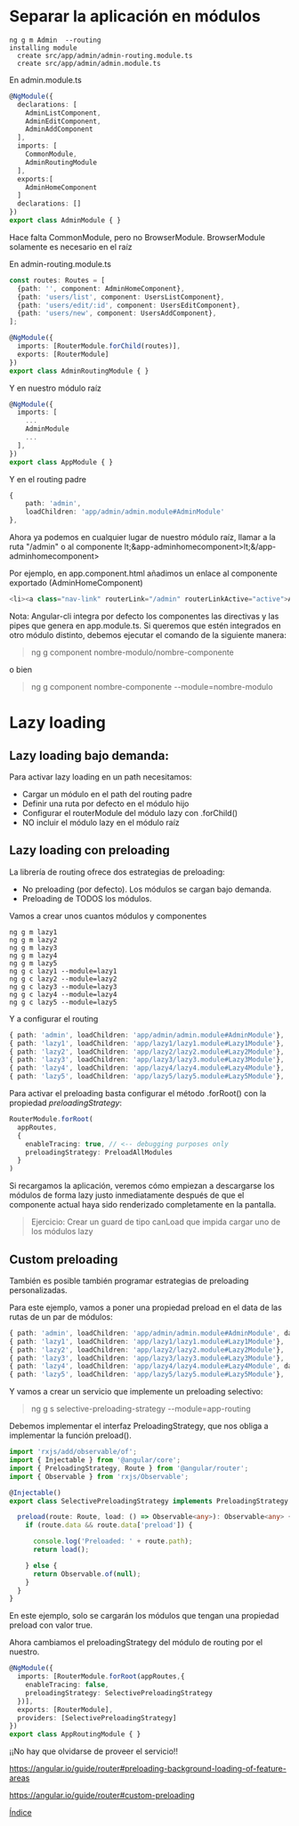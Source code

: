 # Separar la aplicación en módulos


```
ng g m Admin  --routing
installing module
  create src/app/admin/admin-routing.module.ts
  create src/app/admin/admin.module.ts
```

En admin.module.ts

```typescript
@NgModule({
  declarations: [
    AdminListComponent,
    AdminEditComponent,
    AdminAddComponent
  ],
  imports: [
    CommonModule,
    AdminRoutingModule
  ],
  exports:[
    AdminHomeComponent
  ]
  declarations: []
})
export class AdminModule { }
```
Hace falta CommonModule, pero no BrowserModule. BrowserModule solamente es necesario en el raíz

En admin-routing.module.ts

```typescript
const routes: Routes = [
  {path: '', component: AdminHomeComponent},
  {path: 'users/list', component: UsersListComponent},
  {path: 'users/edit/:id', component: UsersEditComponent},
  {path: 'users/new', component: UsersAddComponent},
];

@NgModule({
  imports: [RouterModule.forChild(routes)],
  exports: [RouterModule]
})
export class AdminRoutingModule { }
```

Y en nuestro módulo raíz

```typescript
@NgModule({
  imports: [
    ...
    AdminModule
    ...
  ],
})
export class AppModule { }
```

Y en el routing padre

```typescript
{
    path: 'admin',
    loadChildren: 'app/admin/admin.module#AdminModule'
},
```

Ahora ya podemos en cualquier lugar de nuestro módulo raíz, llamar a la ruta "/admin" o al componente lt;&app-adminhomecomponent>lt;&/app-adminhomecomponent>

Por ejemplo, en app.component.html añadimos un enlace al componente exportado (AdminHomeComponent)

```typescript
<li><a class="nav-link" routerLink="/admin" routerLinkActive="active">Admin Home</a></li>
```



Nota: Angular-cli integra por defecto los componentes las directivas y las pipes que genera en app.module.ts. Si queremos que estén integrados en otro módulo distinto, debemos ejecutar el comando de la siguiente manera:

> ng g component nombre-modulo/nombre-componente

o bien 

> ng g component nombre-componente --module=nombre-modulo


# Lazy loading

## Lazy loading bajo demanda:

Para activar lazy loading en un path necesitamos:
- Cargar un módulo en el path del routing padre
- Definir una ruta por defecto en el módulo hijo
- Configurar el routerModule del módulo lazy con .forChild()
- NO incluir el módulo lazy en el módulo raíz


## Lazy loading con preloading

La librería de routing ofrece dos estrategias de preloading:

- No preloading (por defecto). Los módulos se cargan bajo demanda.
- Preloading de TODOS los módulos.

Vamos a crear unos cuantos módulos y componentes 

```
ng g m lazy1
ng g m lazy2
ng g m lazy3
ng g m lazy4
ng g m lazy5
ng g c lazy1 --module=lazy1
ng g c lazy2 --module=lazy2
ng g c lazy3 --module=lazy3
ng g c lazy4 --module=lazy4
ng g c lazy5 --module=lazy5
```

Y a configurar el routing

```typescript
{ path: 'admin', loadChildren: 'app/admin/admin.module#AdminModule'},
{ path: 'lazy1', loadChildren: 'app/lazy1/lazy1.module#Lazy1Module'},
{ path: 'lazy2', loadChildren: 'app/lazy2/lazy2.module#Lazy2Module'},
{ path: 'lazy3', loadChildren: 'app/lazy3/lazy3.module#Lazy3Module'},
{ path: 'lazy4', loadChildren: 'app/lazy4/lazy4.module#Lazy4Module'},
{ path: 'lazy5', loadChildren: 'app/lazy5/lazy5.module#Lazy5Module'},
```


Para activar el preloading basta configurar el método .forRoot() con la propiedad *preloadingStrategy*:

```typescript
RouterModule.forRoot(
  appRoutes,
  {
    enableTracing: true, // <-- debugging purposes only
    preloadingStrategy: PreloadAllModules
  }
)
```

Si recargamos la aplicación, veremos cómo empiezan a descargarse los módulos de forma lazy justo inmediatamente después de que el componente actual haya sido renderizado completamente en la pantalla.

> Ejercicio: Crear un guard de tipo canLoad que impida cargar uno de los módulos lazy



## Custom preloading

También es posible también programar estrategias de preloading personalizadas.

Para este ejemplo, vamos a poner una propiedad preload en el data de las rutas de un par de módulos:

```typescript
{ path: 'admin', loadChildren: 'app/admin/admin.module#AdminModule', data: { preload: true } },
{ path: 'lazy1', loadChildren: 'app/lazy1/lazy1.module#Lazy1Module'},
{ path: 'lazy2', loadChildren: 'app/lazy2/lazy2.module#Lazy2Module'},
{ path: 'lazy3', loadChildren: 'app/lazy3/lazy3.module#Lazy3Module'},
{ path: 'lazy4', loadChildren: 'app/lazy4/lazy4.module#Lazy4Module', data: { preload: true } },
{ path: 'lazy5', loadChildren: 'app/lazy5/lazy5.module#Lazy5Module'},
```

Y vamos a crear un servicio que implemente un preloading selectivo:

> ng g s selective-preloading-strategy --module=app-routing

Debemos implementar el interfaz PreloadingStrategy, que nos obliga a implementar la función preload().

```typescript
import 'rxjs/add/observable/of';
import { Injectable } from '@angular/core';
import { PreloadingStrategy, Route } from '@angular/router';
import { Observable } from 'rxjs/Observable';

@Injectable()
export class SelectivePreloadingStrategy implements PreloadingStrategy {

  preload(route: Route, load: () => Observable<any>): Observable<any> {
    if (route.data && route.data['preload']) {

      console.log('Preloaded: ' + route.path);
      return load();

    } else {
      return Observable.of(null);
    }
  }
}
```

En este ejemplo, solo se cargarán los módulos que tengan una propiedad preload con valor true.

Ahora cambiamos el preloadingStrategy del módulo de routing por el nuestro.

```typescript
@NgModule({
  imports: [RouterModule.forRoot(appRoutes,{
    enableTracing: false,
    preloadingStrategy: SelectivePreloadingStrategy
  })],
  exports: [RouterModule],
  providers: [SelectivePreloadingStrategy]
})
export class AppRoutingModule { }
```

¡¡No hay que olvidarse de proveer el servicio!!



https://angular.io/guide/router#preloading-background-loading-of-feature-areas

https://angular.io/guide/router#custom-preloading

[Índice](index.md)
